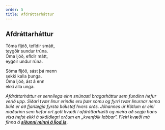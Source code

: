 ```yaml
---
order: 5
title: Afdráttarháttur
---
```


## Afdráttarháttur
  
Tóma fljóð, tefldir smátt,  
teygðir sundur trúna.  
Óma ljóð, efldir mátt,  
eygðir undur rúna.

Sóma fljóð, sást þá menn  
sekki kalla þunga.  
Óma ljóð, ást á enn  
ekki alla unga.

*Afdráttarháttur er sennilega einn snúnasti bragarháttur sem fundinn hefur verið upp. Síðari tvær línur erindis eru þær sömu og fyrri tvær línurnar nema búið er að fjarlægja fyrsta bókstaf hvers orðs. Jóhannes úr Kötlum er eini maðurinn sem hefur ort gott kvæði í afdráttarhætti og meira að segja hans vísa hefst ekki á skáldlegri orðum en „kvenfólk labbar“. Fleiri kvæði má finna á* ***[síðunni minni á ljod.is](http://www.ljod.is/index.php/ljod/view_poet/3763)***.

